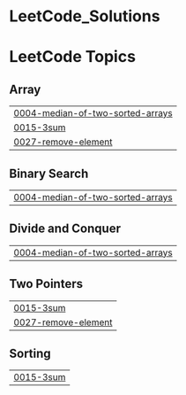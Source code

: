 # LeetCode_Solutions
<!---LeetCode Topics Start-->
# LeetCode Topics
## Array
|  |
| ------- |
| [0004-median-of-two-sorted-arrays](https://github.com/saahilrajak/LeetCode_Solutions/tree/master/0004-median-of-two-sorted-arrays) |
| [0015-3sum](https://github.com/saahilrajak/LeetCode_Solutions/tree/master/0015-3sum) |
| [0027-remove-element](https://github.com/saahilrajak/LeetCode_Solutions/tree/master/0027-remove-element) |
## Binary Search
|  |
| ------- |
| [0004-median-of-two-sorted-arrays](https://github.com/saahilrajak/LeetCode_Solutions/tree/master/0004-median-of-two-sorted-arrays) |
## Divide and Conquer
|  |
| ------- |
| [0004-median-of-two-sorted-arrays](https://github.com/saahilrajak/LeetCode_Solutions/tree/master/0004-median-of-two-sorted-arrays) |
## Two Pointers
|  |
| ------- |
| [0015-3sum](https://github.com/saahilrajak/LeetCode_Solutions/tree/master/0015-3sum) |
| [0027-remove-element](https://github.com/saahilrajak/LeetCode_Solutions/tree/master/0027-remove-element) |
## Sorting
|  |
| ------- |
| [0015-3sum](https://github.com/saahilrajak/LeetCode_Solutions/tree/master/0015-3sum) |
<!---LeetCode Topics End-->